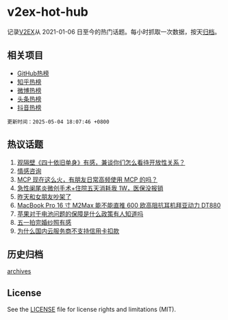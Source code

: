 # v2ex-hot-hub

 记录[V2EX](https://www.v2ex.com/)从 2021-01-06 日至今的热门话题。每小时抓取一次数据，按天[归档](archives)。
 
 ## 相关项目

- [GitHub热榜](https://github.com/it985/github-hot-hub)
- [知乎热榜](https://github.com/it985/zhihu-hot-hub)
- [微博热榜](https://github.com/it985/weibo-hot-hub)
- [头条热榜](https://github.com/it985/toutiao-hot-hub)
- [抖音热榜](https://github.com/it985/douyin-hot-hub)


 `更新时间：2025-05-04 18:07:46 +0800`

## 热议话题

1. [观隔壁《四十依旧单身》有感，兼谈你们怎么看待开放性关系？](https://www.v2ex.com/t/1129534)
1. [情感咨询](https://www.v2ex.com/t/1129575)
1. [MCP 现在这么火，有朋友日常高频使用 MCP 的吗？](https://www.v2ex.com/t/1129545)
1. [急性阑尾炎微创手术+住院五天消耗我 1W，医保没报销](https://www.v2ex.com/t/1129573)
1. [昨天和女朋友吵架了](https://www.v2ex.com/t/1129597)
1. [MacBook Pro 16 寸 M2Max 能不能直推 600 欧高阻抗耳机拜亚动力 DT880](https://www.v2ex.com/t/1129567)
1. [苹果对于电池问题的保障是什么政策有人知道吗](https://www.v2ex.com/t/1129528)
1. [五一拍完婚纱照有感](https://www.v2ex.com/t/1129587)
1. [为什么国内云服务商不支持信用卡扣款](https://www.v2ex.com/t/1129539)

## 历史归档

[archives](archives)

## License

See the [LICENSE](LICENSE) file for license rights and limitations (MIT).
